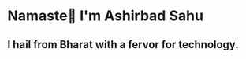 # Namaste🙏 I'm Ashirbad Sahu
## I hail from Bharat with a fervor for technology.

<!---
ashirbadsahu/ashirbadsahu is a ✨ special ✨ repository because its `README.md` (this file) appears on your GitHub profile.
You can click the Preview link to take a look at your changes.
--->
